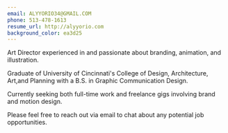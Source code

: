 ```yaml
---
email: ALYYORIO34@GMAIL.COM
phone: 513-478-1613
resume_url: http://alyyorio.com
background_color: ea3d25
---
```


<p>
Art Director experienced in and passionate about branding, animation, and illustration.
</p>

<p>
Graduate of University of Cincinnati's College of Design, Architecture, Art,and Planning with a B.S. in Graphic Communication Design. 
</p>

<p>
Currently seeking both full-time work and freelance gigs involving brand and motion design.
</p>

<p>
Please feel free to reach out via email to chat about any potential job opportunities.
</p>
